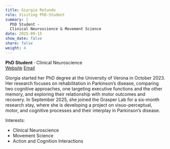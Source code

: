 ```yaml
---
title: Giorgia Rotundo
role: Visiting PhD-Student
summary: |
  PhD Student - 
  Clinical Neuroscience & Movement Science 
date: 2025-09-15
show_date: false
share: false
weight: 4
---
```

**PhD Student** · Clinical Neuroscience  
[Website](https://www.dnbm.univr.it/?ent=persona&id=79616)
[Email](mailto:giorgia.rotundo@abdn.ac.uk)

Giorgia started her PhD degree at the University of Verona in October 2023. Her research focuses 
on rehabilitation in Parkinson’s disease, comparing two cognitive approaches, one targeting executive functions 
and the other memory, and exploring their relationship with motor outcomes and recovery. In September 2025, she joined 
the Grasper Lab for a six-month research stay, where she is developing a project on visuo-perceptual, motor, 
and cognitive processes and their interplay in Parkinson’s disease.
  
  Interests:
  - Clinical Neuroscience
  - Movement Science
  - Action and Cognition Interactions
